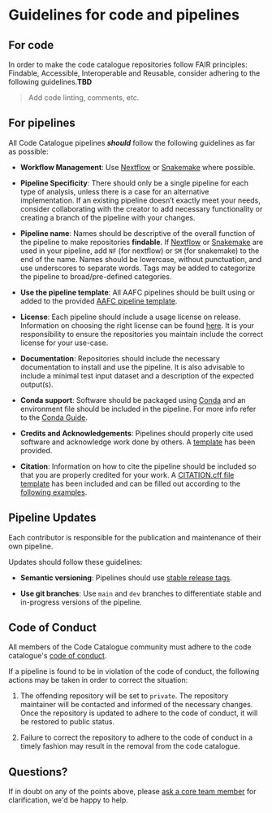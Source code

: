 # Guidelines for code and pipelines
## For code   

In order to make the code catalogue repositories follow FAIR principles: Findable, Accessible, Interoperable and Reusable, consider adhering to the following guidelines.**TBD**   

 >Add code linting, comments, etc.

## For pipelines   

All Code Catalogue pipelines ***should*** follow the following guidelines as far as possible:   

 

- **Workflow Management**: Use [Nextflow](https://www.nextflow.io/) or [Snakemake](https://snakemake.github.io/) where possible. 

 

- **Pipeline Specificity**: There should only be a single pipeline for each type of analysis, unless there is a case for an alternative implementation. If an existing pipeline doesn’t exactly meet your needs, consider collaborating with the creator to add necessary functionality or creating a branch of the pipeline with your changes. 

 

- **Pipeline name**: Names should be descriptive of the overall function of the pipeline to make repositories **findable**. If [Nextflow](https://www.nextflow.io/) or [Snakemake](https://snakemake.github.io/) are used in your pipeline, add `NF` (for nextflow) or `SM` (for snakemake) to the end of the name. Names should be lowercase, without punctuation, and use underscores to separate words. Tags may be added to categorize the pipeline to broad/pre-defined categories.   

 

- **Use the pipeline template**: All AAFC pipelines should be built using or added to the provided [AAFC pipeline template](https://gccode.ssc-spc.gc.ca/abcc_rcba/abcc_rcba_pipeline_template).   

 

- **License**: Each pipeline should include a usage license on release. Information on choosing the right license can be found [here](https://www.canada.ca/en/government/system/digital-government/digital-government-innovations/open-source-software/guide-for-publishing-open-source-code.html#toc04). It is your responsibility to ensure the repositories you maintain include the correct license for your use-case. 

 

- **Documentation**: Repositories should include the necessary documentation to install and use the pipeline. It is also advisable to include a minimal test input dataset and a description of the expected output(s). 

 

- **Conda support**: Software should be packaged using [Conda](https://conda.io/projects/conda/en/latest/index.html) and an environment file should be included in the pipeline. For more info refer to the [Conda Guide](https://github.com/GRDI-GenARCC/tutorials-and-workshops/tree/main/Conda).   

 

- **Credits and Acknowledgements**: Pipelines should properly cite used software and acknowledge work done by others. A [template](https://gccode.ssc-spc.gc.ca/abcc_rcba/abcc_rcba_pipeline_template/-/blob/main/CITATIONS.md?ref_type=heads) has been provided. 

 

- **Citation**: Information on how to cite the pipeline should be included so that you are properly credited for your work. A [CITATION.cff file template](https://gccode.ssc-spc.gc.ca/abcc_rcba/abcc_rcba_pipeline_template/-/blob/main/CITATION.cff?ref_type=heads) has been included and can be filled out according to the [following examples](https://docs.github.com/fr/repositories/managing-your-repositorys-settings-and-features/customizing-your-repository/about-citation-files#about-citation-files).   

 

## Pipeline Updates   

Each contributor is responsible for the publication and maintenance of their own pipeline.   

Updates should follow these guidelines:   

- **Semantic versioning**: Pipelines should use [stable release tags](https://semver.org/). 

- **Use git branches**: Use `main` and `dev` branches to differentiate stable and in-progress versions of the pipeline.  

 

## Code of Conduct   

All members of the Code Catalogue community must adhere to the code catalogue's [code of conduct](CODE_OF_CONDUCT.md).   

If a pipeline is found to be in violation of the code of conduct, the following actions may be taken in order to correct the situation:     

1. The offending repository will be set to `private`. The repository maintainer will be contacted and informed of the necessary changes. Once the repository is updated to adhere to the code of conduct, it will be restored to public status. 

2. Failure to correct the repository to adhere to the code of conduct in a timely fashion may result in the removal from the code catalogue.    


## Questions?  

If in doubt on any of the points above, please [ask a core team member](README.md#how-to-contact) for clarification, we'd be happy to help.  